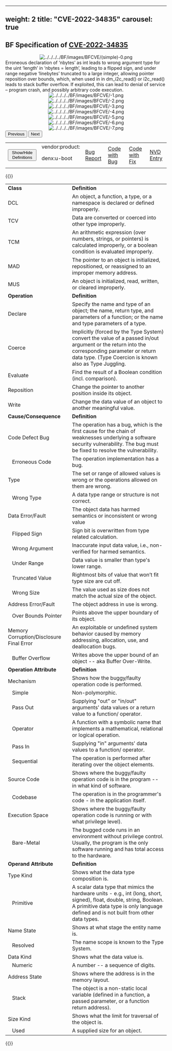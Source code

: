 
---
weight: 2
title: "CVE-2022-34835"
carousel: true
---
## BF Specification of [CVE-2022-34835](https://cve.mitre.org/cgi-bin/cvename.cgi?name=CVE-2022-34835) 

<map name="image-map">
<area target="" alt="Example tooltip1" title="Example tooltip1" href="" coords="315,170,44,106" shape="rect"/>
<area target="" alt="Example tooltip2" title="Example tooltip2" href="" coords="388,108,661,170" shape="rect"/>
<area target="" alt="Example tooltip3" title="Example tooltip3" href="" coords="736,107,1007,170" shape="rect"/>
</map>

<div>
<div class="row">
<div class="col-5">
<div>
<div style="text-align:center">
<img src="../../../../BF/images/BFCVE/CVE-2022-34835(simple)-0.png" alt="../../../../BF/images/BFCVE/(simple)-0.png" usemap="#image-map"/>
</div>
</div>

</div>
<div class="col">
<div class="row">
<div >
Erroneous declaration of ‘nbytes’ as int leads to wrong argument type for the uint ‘length’ in ‘nbytes = length’, leading to a flipped sign, and under range negative ‘linebytes’ truncated to a large integer, allowing pointer reposition over bounds, which, when used in in dm_i2c_read() or i2c_read() leads to stack buffer overflow. If exploited, this can lead to denial of service – program crash, and possibly arbitrary code execution.
</div>
</div>

<div class ="row">
<div>
<div id="carouselControls" class="carousel slide" data-interval="false" data-wrap="false">
<div class="carousel-inner">

<div class="carousel-item active" style="text-align:center">
				
<img src="../../../../BF/images/BFCVE/CVE-2022-34835-1.png" alt="../../../../BF/images/BFCVE/-1.png" usemap="#image-map"/>
</div>
			
<div class="carousel-item" style="text-align:center">
				
<img src="../../../../BF/images/BFCVE/CVE-2022-34835-2.png" alt="../../../../BF/images/BFCVE/-2.png" usemap="#image-map"/>
</div>
			
<div class="carousel-item" style="text-align:center">
				
<img src="../../../../BF/images/BFCVE/CVE-2022-34835-3.png" alt="../../../../BF/images/BFCVE/-3.png" usemap="#image-map"/>
</div>
			
<div class="carousel-item" style="text-align:center">
				
<img src="../../../../BF/images/BFCVE/CVE-2022-34835-4.png" alt="../../../../BF/images/BFCVE/-4.png" usemap="#image-map"/>
</div>
			
<div class="carousel-item" style="text-align:center">
				
<img src="../../../../BF/images/BFCVE/CVE-2022-34835-5.png" alt="../../../../BF/images/BFCVE/-5.png" usemap="#image-map"/>
</div>
			
<div class="carousel-item" style="text-align:center">
				
<img src="../../../../BF/images/BFCVE/CVE-2022-34835-6.png" alt="../../../../BF/images/BFCVE/-6.png" usemap="#image-map"/>
</div>
			
<div class="carousel-item" style="text-align:center">
				
<img src="../../../../BF/images/BFCVE/CVE-2022-34835-7.png" alt="../../../../BF/images/BFCVE/-7.png" usemap="#image-map"/>
</div>
			
</div>
<button class="carousel-control-prev" type="button" data-bs-target="#carouselControls" data-bs-slide="prev">
<span class="carousel-control-prev-icon" aria-hidden="true"></span>
<span class="visually-hidden">Previous</span>
</button>
<button class="carousel-control-next" type="button" data-bs-target="#carouselControls" data-bs-slide="next">
<span class="carousel-control-next-icon" aria-hidden="true"></span>
<span class="visually-hidden">Next</span>
</button>
</div>
</div>
</div>
</div>
</div>
</div>

<table>
<tr>
<td>
<button class="btn btn-secondary" type="button" data-bs-toggle="collapse" data-bs-target="#collapseTable" aria-expanded="false" aria-controls="collapseTable">Show/Hide Definitions</button>
</td>
<td>vendor:product:

denx:u-boot</td><td>
[Bug Report](https://lists.denx.de/pipermail/u-boot/2022-June/486113.html)</td><td>
[Code with Bug](https://source.denx.de/u-boot/u-boot/-/commit/8f8c04bf1ebbd2f72f1643e7ad9617dafa6e5409)</td><td>
[Code with Fix](https://github.com/u-boot/u-boot/commit/8f8c04bf1ebbd2f72f1643e7ad9617dafa6e5409)</td><td>
[NVD Entry](https://nvd.nist.gov/vuln/detail/CVE-2022-34835)</td>
</tr>
</table>

{{<rawhtml>}}
<div class="collapse" id="collapseTable">
<table>
		<tr>
		<td>
				<strong>Class</strong>
			</td>
	<td>
				<strong>Definition</strong>
			</td>
	</tr>
	<tr>
		<td>DCL</td>
	<td>An object, a function, a type, or a namespace is declared or defined improperly.</td>
	</tr>
	<tr>
		<td>TCV</td>
	<td>Data are converted or coerced into other type improperly.</td>
	</tr>
	<tr>
		<td>TCM</td>
	<td>An arithmetic expression (over numbers, strings, or pointers) is calculated improperly, or a boolean condition is evaluated improperly.</td>
	</tr>
	<tr>
		<td>MAD</td>
	<td>The pointer to an object is initialized, repositioned, or reassigned to an improper memory address.</td>
	</tr>
	<tr>
		<td>MUS</td>
	<td>An object is initialized, read, written, or cleared improperly.</td>
	</tr>
	<tr>
		<td>
				<strong>Operation</strong>
			</td>
	<td>
				<strong>Definition</strong>
			</td>
	</tr>
	<tr>
		<td>Declare</td>
	<td>Specify the name and type of an object; the name, return type, and parameters of a function; or the name and type parameters of a type.</td>
	</tr>
	<tr>
		<td>Coerce</td>
	<td>Implicitly (forced by the Type System) convert the value of a passed in/out argument or the return into the corresponding parameter or return data type. (Type Coercion is known also as Type Juggling.</td>
	</tr>
	<tr>
		<td>Evaluate</td>
	<td>Find the result of a Boolean condition (incl. comparison).</td>
	</tr>
	<tr>
		<td>Reposition</td>
	<td>Change the pointer to another position inside its object.</td>
	</tr>
	<tr>
		<td>Write</td>
	<td>Change the data value of an object to another meaningful value.</td>
	</tr>
	<tr>
		<td>
				<strong>Cause/Consequence</strong>
			</td>
	<td>
				<strong>Definition</strong>
			</td>
	</tr>
	<tr>
		<td>Code Defect Bug</td>
	<td>The operation has a bug, which is the first cause for the chain of weaknesses underlying a software security vulnerability. The bug must be fixed to resolve the vulnerability.</td>
	</tr>
	<tr>
		<td>   Erroneous Code</td>
	<td>The operation implementation has a bug.</td>
	</tr>
	<tr>
		<td>Type </td>
	<td>The set or range of allowed values is wrong or the operations allowed on them are wrong.</td>
	</tr>
	<tr>
		<td>   Wrong Type</td>
	<td>A data type range or structure is not correct.</td>
	</tr>
	<tr>
		<td>Data Error/Fault</td>
	<td>The object data has harmed semantics or inconsistent or wrong value</td>
	</tr>
	<tr>
		<td>   Flipped Sign</td>
	<td>Sign bit is overwritten from type related calculation.</td>
	</tr>
	<tr>
		<td>   Wrong Argument</td>
	<td>Inaccurate input data value, i.e., non-verified for harmed semantics.</td>
	</tr>
	<tr>
		<td>   Under Range</td>
	<td>Data value is smaller than type's lower range.</td>
	</tr>
	<tr>
		<td>   Truncated Value</td>
	<td>Rightmost bits of value that won’t fit type size are cut off.</td>
	</tr>
	<tr>
		<td>   Wrong Size</td>
	<td>The value used as size does not match the actual size of the object.</td>
	</tr>
	<tr>
		<td>Address Error/Fault</td>
	<td>The object address in use is wrong.</td>
	</tr>
	<tr>
		<td>   Over Bounds Pointer</td>
	<td>Points above the upper boundary of its object.</td>
	</tr>
	<tr>
		<td>Memory Corruption/Disclosure Final Error</td>
	<td>An exploitable or undefined  system behavior caused by memory addressing, allocation, use, and deallocation bugs.</td>
	</tr>
	<tr>
		<td>   Buffer Overflow</td>
	<td>Writes above the upper bound of an object -- aka Buffer Over-Write.</td>
	</tr>
	<tr>
		<td>
				<strong>Operation Attribute</strong>
			</td>
	<td>
				<strong>Definition</strong>
			</td>
	</tr>
	<tr>
		<td>Mechanism</td>
	<td>Shows how the buggy/faulty operation code is performed.</td>
	</tr>
	<tr>
		<td>   Simple</td>
	<td>Non-polymorphic.</td>
	</tr>
	<tr>
		<td>   Pass Out</td>
	<td>Supplying "out" or "in/out" arguments' data values or a return value to a function/ operator.</td>
	</tr>
	<tr>
		<td>   Operator</td>
	<td>A function with a symbolic name that implements a mathematical, relational or logical operation.</td>
	</tr>
	<tr>
		<td>   Pass In</td>
	<td>Supplying "in" arguments' data values to a function/ operator.</td>
	</tr>
	<tr>
		<td>   Sequential</td>
	<td>The operation is performed after iterating over the object elements.</td>
	</tr>
	<tr>
		<td>Source Code</td>
	<td>Shows where the buggy/faulty operation code is in the program -- in what kind of software.</td>
	</tr>
	<tr>
		<td>   Codebase</td>
	<td>The operation is in the programmer's code - in the application itself.</td>
	</tr>
	<tr>
		<td>Execution Space</td>
	<td>Shows where the buggy/faulty operation code is running or with what privilege level).</td>
	</tr>
	<tr>
		<td>   Bare-Metal</td>
	<td>The bugged code runs in an environment without privilege control. Usually, the program is the only software running and has total access to the hardware.</td>
	</tr>
	<tr>
		<td>
				<strong>Operand Attribute</strong>
			</td>
	<td>
				<strong>Definition</strong>
			</td>
	</tr>
	<tr>
		<td>Type Kind</td>
	<td>Shows what the data type composition is.</td>
	</tr>
	<tr>
		<td>   Primitive</td>
	<td>A scalar data type that mimics the hardware units - e.g., int (long, short, signed), float, double, string, Boolean. A primitive data type is only language defined and is not built from other data types.</td>
	</tr>
	<tr>
		<td>Name State</td>
	<td>Shows at what stage the entity name is.</td>
	</tr>
	<tr>
		<td>   Resolved</td>
	<td>The name scope is known to the Type System.</td>
	</tr>
	<tr>
		<td>Data Kind</td>
	<td>Shows what the data value is.</td>
	</tr>
	<tr>
		<td>   Numeric</td>
	<td>A number -- a sequence of digits.</td>
	</tr>
	<tr>
		<td>Address State</td>
	<td>Shows where the address is in the memory layout.</td>
	</tr>
	<tr>
		<td>   Stack</td>
	<td>The object is a non-static local variable (defined in a function, a passed parameter, or a function return address).</td>
	</tr>
	<tr>
		<td>Size Kind</td>
	<td>Shows what the limit for traversal of the object is.</td>
	</tr>
	<tr>
		<td>   Used</td>
	<td>A supplied size for an object.</td>
	</tr>
	
</table>
</div>
{{</rawhtml>}}
	